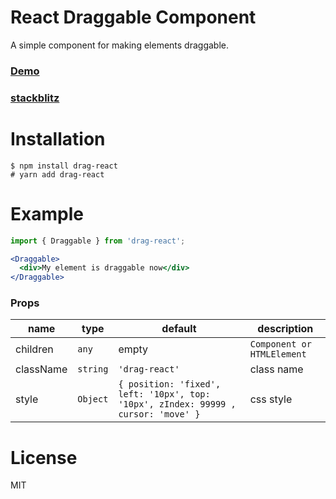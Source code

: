 # React Draggable Component
A simple component for making elements draggable.

### [Demo](https://haikelfazzani.github.io/drag-react/)
### [stackblitz](https://react-ts-qvltmc.stackblitz.io)

# Installation
```shell
$ npm install drag-react
# yarn add drag-react
```

# Example
```jsx
import { Draggable } from 'drag-react';

<Draggable>
  <div>My element is draggable now</div>
</Draggable>
```

### Props
| name | type | default | description |
| --- | --- | --- | --- |
| children | `any` | empty | `Component or HTMLElement` |
| className | `string` | `'drag-react'` | class name |
| style | `Object` | `{ position: 'fixed', left: '10px', top: '10px', zIndex: 99999 , cursor: 'move' }` | css style |

# License
MIT